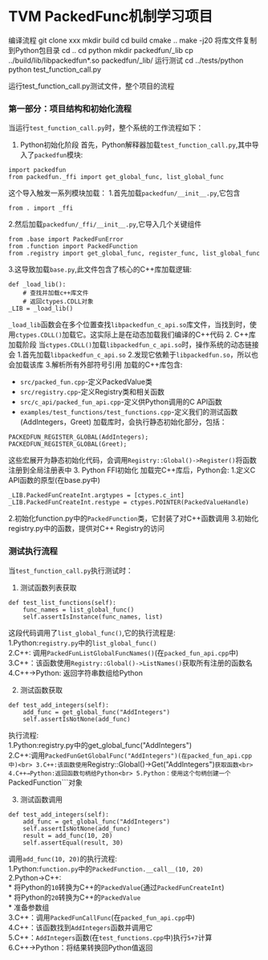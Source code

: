 # TVM PackedFunc机制学习项目

编译流程
git clone xxx
mkdir build
cd build
cmake ..
make -j20
将库文件复制到Python包目录
cd ..
cd python
mkdir packedfun/_lib
cp ../build/lib/libpackedfun*.so packedfun/_lib/
运行测试
cd ../tests/python
python test_function_call.py


运行test_function_call.py测试文件，整个项目的流程
### 第一部分：项目结构和初始化流程
当运行```test_function_call.py```时，整个系统的工作流程如下：
1. Python初始化阶段
首先，Python解释器加载```test_function_call.py```,其中导入了```packedfun```模块:
```
import packedfun
from packedfun._ffi import get_global_func, list_global_func
```
这个导入触发一系列模块加载：
1.首先加载```packedfun/__init__.py```,它包含
```
from . import _ffi
```
2.然后加载```packedfun/_ffi/__init__.py```,它导入几个关键组件
```
from .base import PackedFunError
from .function import PackedFunction
from .registry import get_global_func, register_func, list_global_func
```
3.这导致加载```base.py```,此文件包含了核心的C++库加载逻辑:
```
def _load_lib():
    # 查找并加载c++库文件
    # 返回ctypes.CDLL对象
_LIB = _load_lib()
```
```_load_lib```函数会在多个位置查找```libpackedfun_c_api.so```库文件，当找到时，使用```ctypes.CDLL()```加载它。这实际上是在动态加载我们编译的C++代码
2. C++库加载阶段
当```ctypes.CDLL()```加载```libpackedfun_c_api.so```时，操作系统的动态链接会
1.首先加载```libpackedfun_c_api.so```
2.发现它依赖于```libpackedfun.so```，所以也会加载该库
3.解析所有外部符号引用
加载的C++库包含:
* ```src/packed_fun.cpp```-定义PackedValue类
* ```src/registry.cpp```-定义Registry类和相关函数
* ```src/c_api/packed_fun_api.cpp```-定义供Python调用的C API函数
* ```examples/test_functions/test_functions.cpp```-定义我们的测试函数(AddIntegers，Greet)
加载库时，会执行静态初始化部分，包括：
```
PACKEDFUN_REGISTER_GLOBAL(AddIntegers);
PACKEDFUN_REGISTER_GLOBAL(Greet);
```
这些宏展开为静态初始化代码，会调用```Registry::Global()->Register()```将函数注册到全局注册表中
3. Python FFI初始化
加载完C++库后，Python会:
1.定义C API函数的原型(在base.py中)
```
_LIB.PackedFunCreateInt.argtypes = [ctypes.c_int]
_LIB.PackedFunCreateInt.restype = ctypes.POINTER(PackedValueHandle)
```
2.初始化function.py中的```PackedFunction```类，它封装了对C++函数调用
3.初始化registry.py中的函数，提供对C++ Registry的访问
### 测试执行流程
当```test_function_call.py```执行测试时：
1. 测试函数列表获取
```
def test_list_functions(self):
    func_names = list_global_func()
    self.assertIsInstance(func_names, list)
```
这段代码调用了```list_global_func()```,它的执行流程是:<br>
1.Python:```registry.py```中的```list_global_func()```<br>
2.C++: 调用```PackedFunListGlobalFuncNames()```(在```packed_fun_api.cpp```中)<br>
3.C++：该函数使用```Registry::Global()->ListNames()```获取所有注册的函数名<br>
4.C++→Python: 返回字符串数组给Python<br>

2. 测试函数获取
```
def test_add_integers(self):
    add_func = get_global_func("AddIntegers")
    self.assertIsNotNone(add_func)
```
执行流程:<br>
1.Python:registry.py中的get_global_func("AddIntegers")<br>
2.C++:调用```PackedFunGetGlobalFunc("AddIntegers")(在packed_fun_api.cpp中)<br>
3.C++:该函数使用```Registry::Global()->Get("AddIntegers")```获取函数<br>
4.C++→Python:返回函数句柄给Python<br>
5.Python：使用这个句柄创建一个```PackedFunction```对象<br>

3. 测试函数调用
```
def test_add_integers(self):
    add_func = get_global_func("AddIntegers")
    self.assertIsNotNone(add_func)
    result = add_func(10, 20)
    self.assertEqual(result, 30)
```
调用```add_func(10, 20)```的执行流程:<br>
1.Python:```function.py```中的```PackedFunction.__call__(10, 20)```<br>
2.Python→C++:<br>
    * 将Python的```10```转换为C++的```PackedValue```(通过```PackedFunCreateInt```)<br>
    * 将Python的```20```转换为C++的```PackedValue```<br>
    * 准备参数组<br>
3.C++：调用```PackedFunCallFunc```(在```packed_fun_api.cpp```中)<br>
4.C++：该函数找到```AddIntegers```函数并调用它<br>
5.C++：```AddIntegers```函数(在```test_functions.cpp```中)执行```5+7```计算<br>
6.C++→Python：将结果转换回Python值返回<br>